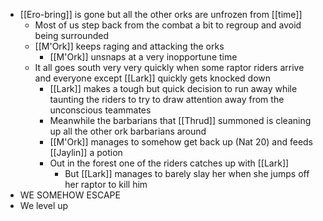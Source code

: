 - [[Ero-bring]] is gone but all the other orks are unfrozen from [[time]]
	- Most of us step back from the combat a bit to regroup and avoid being surrounded
	- [[M'Ork]] keeps raging and attacking the orks
		- [[M'Ork]] unsnaps at a very inopportune time
	- It all goes south very very quickly when some raptor riders arrive and everyone except [[Lark]] quickly gets knocked down
		- [[Lark]] makes a tough but quick decision to run away while taunting the riders to try to draw attention away from the unconscious teammates
		- Meanwhile the barbarians that [[Thrud]] summoned is cleaning up all the other ork barbarians around
		- [[M'Ork]] manages to somehow get back up (Nat 20) and feeds [[Jaylin]] a potion
		- Out in the forest one of the riders catches up with [[Lark]]
			- But [[Lark]] manages to barely slay her when she jumps off her raptor to kill him
- WE SOMEHOW ESCAPE
- We level up